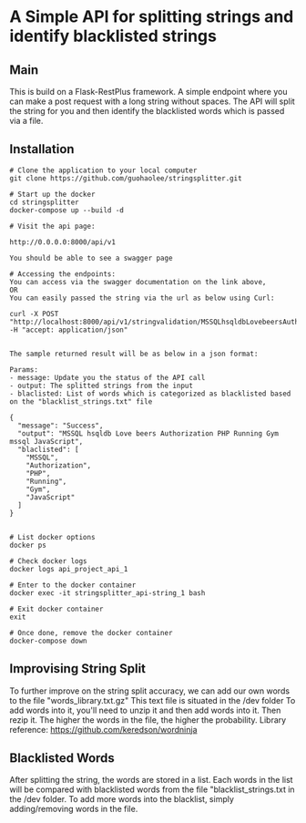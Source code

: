 
# A Simple API for splitting strings and identify blacklisted strings

## Main
This is build on a Flask-RestPlus framework.
A simple endpoint where you can make a post request with a long string without spaces.
The API will split the string for you and then identify the blacklisted words which is passed
via a file. 

## Installation
```
# Clone the application to your local computer
git clone https://github.com/guohaolee/stringsplitter.git

# Start up the docker
cd stringsplitter
docker-compose up --build -d

# Visit the api page:

http://0.0.0.0:8000/api/v1

You should be able to see a swagger page

# Accessing the endpoints:
You can access via the swagger documentation on the link above,
OR
You can easily passed the string via the url as below using Curl:

curl -X POST "http://localhost:8000/api/v1/stringvalidation/MSSQLhsqldbLovebeersAuthorizationPHPRunningGymmssqlJavaScript" -H "accept: application/json"


The sample returned result will be as below in a json format:

Params:
- message: Update you the status of the API call
- output: The splitted strings from the input
- blaclisted: List of words which is categorized as blacklisted based on the "blacklist_strings.txt" file

{
  "message": "Success",
  "output": "MSSQL hsqldb Love beers Authorization PHP Running Gym mssql JavaScript",
  "blaclisted": [
    "MSSQL",
    "Authorization",
    "PHP",
    "Running",
    "Gym",
    "JavaScript"
  ]
}


# List docker options
docker ps

# Check docker logs
docker logs api_project_api_1

# Enter to the docker container
docker exec -it stringsplitter_api-string_1 bash

# Exit docker container
exit

# Once done, remove the docker container
docker-compose down
```

## Improvising String Split
To further improve on the string split accuracy, we can add our own words to the file "words_library.txt.gz"
This text file is situated in the /dev folder
To add words into it, you'll need to unzip it and then add words into it.
Then rezip it.
The higher the words in the file, the higher the probability.
Library reference: https://github.com/keredson/wordninja

## Blacklisted Words
After splitting the string, the words are stored in a list. Each words in the list will be compared
with blacklisted words from the file "blacklist_strings.txt in the /dev folder.
To add more words into the blacklist, simply adding/removing words in the file.
